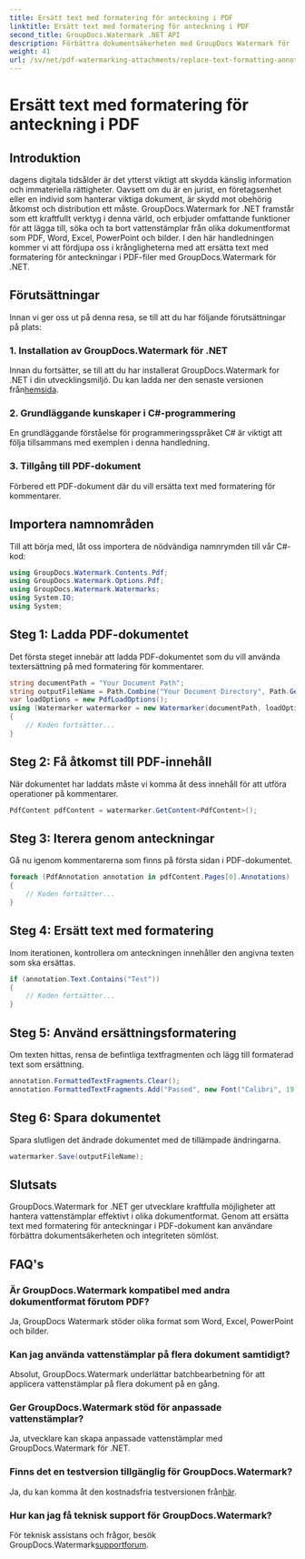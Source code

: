```yaml
---
title: Ersätt text med formatering för anteckning i PDF
linktitle: Ersätt text med formatering för anteckning i PDF
second_title: GroupDocs.Watermark .NET API
description: Förbättra dokumentsäkerheten med GroupDocs Watermark för .NET. Lär dig hur du ersätter text med formatering för kommentarer i PDF-filer utan ansträngning.
weight: 41
url: /sv/net/pdf-watermarking-attachments/replace-text-formatting-annotation-pdf/
---
```


# Ersätt text med formatering för anteckning i PDF

## Introduktion
dagens digitala tidsålder är det ytterst viktigt att skydda känslig information och immateriella rättigheter. Oavsett om du är en jurist, en företagsenhet eller en individ som hanterar viktiga dokument, är skydd mot obehörig åtkomst och distribution ett måste. GroupDocs.Watermark for .NET framstår som ett kraftfullt verktyg i denna värld, och erbjuder omfattande funktioner för att lägga till, söka och ta bort vattenstämplar från olika dokumentformat som PDF, Word, Excel, PowerPoint och bilder. I den här handledningen kommer vi att fördjupa oss i krångligheterna med att ersätta text med formatering för anteckningar i PDF-filer med GroupDocs.Watermark för .NET.
## Förutsättningar
Innan vi ger oss ut på denna resa, se till att du har följande förutsättningar på plats:
### 1. Installation av GroupDocs.Watermark för .NET
 Innan du fortsätter, se till att du har installerat GroupDocs.Watermark for .NET i din utvecklingsmiljö. Du kan ladda ner den senaste versionen från[hemsida](https://releases.groupdocs.com/Watermark/net/).
### 2. Grundläggande kunskaper i C#-programmering
En grundläggande förståelse för programmeringsspråket C# är viktigt att följa tillsammans med exemplen i denna handledning.
### 3. Tillgång till PDF-dokument
Förbered ett PDF-dokument där du vill ersätta text med formatering för kommentarer.

## Importera namnområden
Till att börja med, låt oss importera de nödvändiga namnrymden till vår C#-kod:
```csharp
using GroupDocs.Watermark.Contents.Pdf;
using GroupDocs.Watermark.Options.Pdf;
using GroupDocs.Watermark.Watermarks;
using System.IO;
using System;
```
## Steg 1: Ladda PDF-dokumentet
Det första steget innebär att ladda PDF-dokumentet som du vill använda textersättning på med formatering för kommentarer.
```csharp
string documentPath = "Your Document Path";
string outputFileName = Path.Combine("Your Document Directory", Path.GetFileName(documentPath));
var loadOptions = new PdfLoadOptions();
using (Watermarker watermarker = new Watermarker(documentPath, loadOptions))
{
    // Koden fortsätter...
}
```
## Steg 2: Få åtkomst till PDF-innehåll
När dokumentet har laddats måste vi komma åt dess innehåll för att utföra operationer på kommentarer.
```csharp
PdfContent pdfContent = watermarker.GetContent<PdfContent>();
```
## Steg 3: Iterera genom anteckningar
Gå nu igenom kommentarerna som finns på första sidan i PDF-dokumentet.
```csharp
foreach (PdfAnnotation annotation in pdfContent.Pages[0].Annotations)
{
    // Koden fortsätter...
}
```
## Steg 4: Ersätt text med formatering
Inom iterationen, kontrollera om anteckningen innehåller den angivna texten som ska ersättas.
```csharp
if (annotation.Text.Contains("Test"))
{
    // Koden fortsätter...
}
```
## Steg 5: Använd ersättningsformatering
Om texten hittas, rensa de befintliga textfragmenten och lägg till formaterad text som ersättning.
```csharp
annotation.FormattedTextFragments.Clear();
annotation.FormattedTextFragments.Add("Passed", new Font("Calibri", 19, FontStyle.Bold), Color.Red, Color.Aqua);
```
## Steg 6: Spara dokumentet
Spara slutligen det ändrade dokumentet med de tillämpade ändringarna.
```csharp
watermarker.Save(outputFileName);
```

## Slutsats
GroupDocs.Watermark for .NET ger utvecklare kraftfulla möjligheter att hantera vattenstämplar effektivt i olika dokumentformat. Genom att ersätta text med formatering för anteckningar i PDF-dokument kan användare förbättra dokumentsäkerheten och integriteten sömlöst.
## FAQ's
### Är GroupDocs.Watermark kompatibel med andra dokumentformat förutom PDF?
Ja, GroupDocs Watermark stöder olika format som Word, Excel, PowerPoint och bilder.
### Kan jag använda vattenstämplar på flera dokument samtidigt?
Absolut, GroupDocs.Watermark underlättar batchbearbetning för att applicera vattenstämplar på flera dokument på en gång.
### Ger GroupDocs.Watermark stöd för anpassade vattenstämplar?
Ja, utvecklare kan skapa anpassade vattenstämplar med GroupDocs.Watermark för .NET.
### Finns det en testversion tillgänglig för GroupDocs.Watermark?
 Ja, du kan komma åt den kostnadsfria testversionen från[här](https://releases.groupdocs.com/).
### Hur kan jag få teknisk support för GroupDocs.Watermark?
 För teknisk assistans och frågor, besök GroupDocs.Watermark[supportforum](https://forum.groupdocs.com/c/watermark/19).